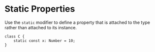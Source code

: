 # Static Properties

Use the `static` modifier to define a property that is attached to the type rather than attached to its instance.

```
class C {
	static const x: Number = 10;
}
```